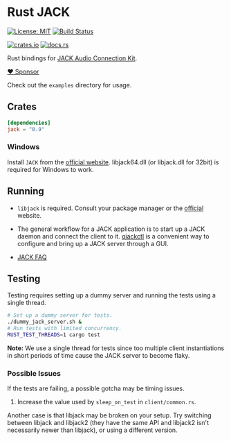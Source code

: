 # Rust JACK

[![License: MIT](https://img.shields.io/badge/License-MIT-yellow.svg)](https://opensource.org/licenses/MIT)
[![Build Status](https://github.com/RustAudio/rust-jack/workflows/Rust/badge.svg)](https://github.com/RustAudio/rust-jack/actions)

[![crates.io](https://img.shields.io/crates/v/jack.svg)](https://crates.io/crates/jack)
[![docs.rs](https://docs.rs/jack/badge.svg)](https://docs.rs/jack)

Rust bindings for [JACK Audio Connection Kit](https://jackaudio.org).

[:heart: Sponsor](https://github.com/sponsors/wmedrano)

Check out the `examples` directory for usage.

## Crates

```toml
[dependencies]
jack = "0.9"
```

### Windows

Install `JACK` from the [official website](http://jackaudio.org/downloads/).
libjack64.dll (or libjack.dll for 32bit) is required for Windows to work.

## Running

- `libjack` is required. Consult your package manager or the [official](http://jackaudio.org/downloads/) website.

- The general workflow for a JACK application is to start up a JACK daemon and connect the client to it. [qjackctl](http://qjackctl.sourceforge.net/) is a convenient way to configure and bring up a JACK server through a GUI.

- [JACK FAQ](http://jackaudio.org/faq/)

## Testing

Testing requires setting up a dummy server and running the tests using a single
thread.

```bash
# Set up a dummy server for tests.
./dummy_jack_server.sh &
# Run tests with limited concurrency.
RUST_TEST_THREADS=1 cargo test
```

**Note:** We use a single thread for tests since too multiple client
instantiations in short periods of time cause the JACK server to become flaky.

### Possible Issues

If the tests are failing, a possible gotcha may be timing issues.

1. Increase the value used by `sleep_on_test` in `client/common.rs`.

Another case is that libjack may be broken on your setup. Try switching between
libjack and libjack2 (they have the same API and libjack2 isn't necessarily
newer than libjack), or using a different version.
